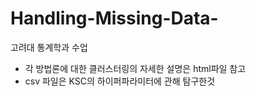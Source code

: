 # Handling-Missing-Data-
고려대 통계학과 수업

- 각 방법론에 대한 클러스터링의 자세한 설명은 html파일 참고
- csv 파일은 KSC의 하이퍼파라미터에 관해 탐구한것

